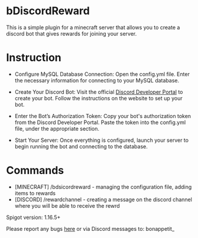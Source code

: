 # bDiscordReward
This is a simple plugin for a minecraft server that allows you to create a discord bot that gives rewards for joining your server.

# Instruction
  * Configure MySQL Database Connection:
      Open the config.yml file.
      Enter the necessary information for connecting to your MySQL database.

 * Create Your Discord Bot:
      Visit the official [Discord Developer Portal](https://discord.com/developers/applications) to create your bot.
      Follow the instructions on the website to set up your bot.

  * Enter the Bot’s Authorization Token:
      Copy your bot's authorization token from the Discord Developer Portal.
      Paste the token into the config.yml file, under the appropriate section.
    
  * Start Your Server:
     Once everything is configured, launch your server to begin running the bot and connecting to the database.

# Commands
  * [MINECRAFT] /bdsicordreward - managing the configuration file, adding items to rewards
  * [DISCORD] /rewardchannel - creating a message on the discord channel where you will be able to receive the rewrd

Spigot version: 1.16.5+ 

Please report any bugs [here](https://github.com/NightFurry98/bDiscordReward/issues) or via Discord messages to: bonappetit_
